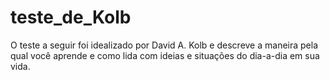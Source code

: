 # teste_de_Kolb
O teste a seguir foi idealizado por David A. Kolb e descreve a maneira pela qual você aprende e como lida com ideias e situações do dia-a-dia em sua vida. 
